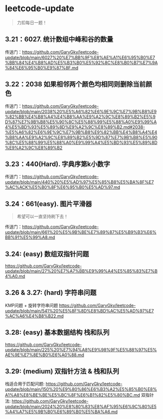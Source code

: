 # leetcode-update
>  力扣每日一题！

## 3.21：6027. 统计数组中峰和谷的数量
传送门：https://github.com/GaryGky/leetcode-update/blob/main/6027%20%E7%BB%9F%E8%AE%A1%E6%95%B0%E7%BB%84%E4%B8%AD%E5%B3%B0%E5%92%8C%E8%B0%B7%E7%9A%84%E6%95%B0%E9%87%8F.md

## 3.22：2038 如果相邻两个颜色均相同则删除当前颜色
传送门：https://github.com/GaryGky/leetcode-update/blob/main/2038%20%E5%A6%82%E6%9E%9C%E7%9B%B8%E9%82%BB%E4%B8%A4%E4%B8%AA%E9%A2%9C%E8%89%B2%E5%9D%87%E7%9B%B8%E5%90%8C%E5%88%99%E5%88%A0%E9%99%A4%E5%BD%93%E5%89%8D%E9%A2%9C%E8%89%B2.md#2038-%E5%A6%82%E6%9E%9C%E7%9B%B8%E9%82%BB%E4%B8%A4%E4%B8%AA%E9%A2%9C%E8%89%B2%E5%9D%87%E7%9B%B8%E5%90%8C%E5%88%99%E5%88%A0%E9%99%A4%E5%BD%93%E5%89%8D%E9%A2%9C%E8%89%B2

## 3.23：440(Hard). 字典序第k小数字
传送门：https://github.com/GaryGky/leetcode-update/blob/main/440%20%E5%AD%97%E5%85%B8%E5%BA%8F%E7%AC%ACK%E5%B0%8F%E6%95%B0%E5%AD%97.md

## 3.24：661(easy). 图片平滑器

> 希望可以一直坚持刷下去！

传送门：https://github.com/GaryGky/leetcode-update/blob/main/661%20%E5%9B%BE%E7%89%87%E5%B9%B3%E6%BB%91%E5%99%A8.md

## 3.24: (easy) 数组双指针问题

https://github.com/GaryGky/leetcode-update/blob/main/27%20%E7%A7%BB%E9%99%A4%E5%85%83%E7%B4%A0.md

## 3.26 & 3.27: (hard) 字符串问题
KMP问题 + 旋转字符串问题
https://github.com/GaryGky/leetcode-update/blob/main/541%20%E5%8F%8D%E8%BD%AC%E5%AD%97%E7%AC%A6%E4%B8%B22.md

## 3.28: (easy) 基本数据结构 栈和队列
https://github.com/GaryGky/leetcode-update/blob/main/225%20%E7%94%A8%E9%98%9F%E5%88%97%E5%AE%9E%E7%8E%B0%E6%A0%88.md

## 3.29: (medium) 双指针方法 & 栈和队列
栈适合用于匹配问题: https://github.com/GaryGky/leetcode-update/blob/main/150%20%E9%80%86%E6%B3%A2%E5%85%B0%E8%A1%A8%E8%BE%BE%E5%BC%8F%E6%B1%82%E5%80%BC.md
双指针法: https://github.com/GaryGky/leetcode-update/blob/main/2024%20%E8%80%83%E8%AF%95%E6%9C%80%E5%A4%A7%E5%9B%B0%E6%89%B0%E5%BA%A6.md
